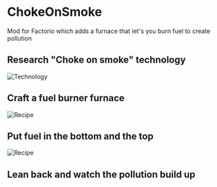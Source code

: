 # ChokeOnSmoke
Mod for Factorio which adds a furnace that let's you burn fuel to create pollution

## Research "Choke on smoke" technology
![Technology](https://thehorscht.github.io/choke-on-smoke-technology.png)

## Craft a fuel burner furnace
![Recipe](https://thehorscht.github.io/choke-on-smoke-recipe.png)
## Put fuel in the bottom and the top
![Recipe](https://thehorscht.github.io/choke-on-smoke-furnace.png)
## Lean back and watch the pollution build up